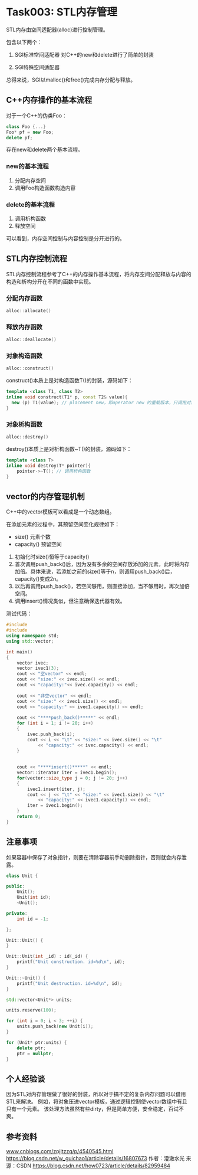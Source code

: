 # Task003: STL内存管理

STL内存由空间适配器(alloc)进行控制管理。
	
包含以下两个：
1. SGI标准空间适配器
	对C++的new和delete进行了简单的封装

2. SGI特殊空间适配器

总得来说，SGI以malloc()和free()完成内存分配与释放。

## C++内存操作的基本流程

对于一个C++的伪类Foo：

```C++
class Foo {...}
Foo* pf = new Foo;
delete pf;
```

存在new和delete两个基本流程。

### new的基本流程

1. 分配内存空间
2. 调用Foo构造函数构造内容

### delete的基本流程

1. 调用析构函数
2. 释放空间

可以看到，内存空间控制与内容控制是分开进行的。

## STL内存控制流程

STL内存控制流程参考了C++的内存操作基本流程，将内存空间分配释放与内容的构造和析构分开在不同的函数中实现。

### 分配内存函数

```C++
alloc::allocate() 
```

### 释放内存函数

```C++
alloc::deallocate() 
```

### 对象构造函数

```C++
alloc::construct()
```

construct()本质上是对构造函数T()的封装，源码如下：


```C++
template <class T1, class T2>
inline void construct(T1* p, const T2& value){
  new (p) T1(value); // placement new，即operator new 的重载版本，只调用对象的构造函数，并不进行内存的分配.
}
```

### 对象析构函数

```C++
alloc::destroy()
```

destroy()本质上是对析构函数~T()的封装，源码如下：

```C++
template <class T>
inline void destroy(T* pointer){
    pointer->~T(); // 调用析构函数
}
```

## vector的内存管理机制

C++中的vector模板可以看成是一个动态数组。

在添加元素的过程中，其预留空间变化规律如下：

* size() 元素个数
* capacity() 预留空间

1. 初始化时size()恒等于capacity()
2. 首次调用push_back()后，因为没有多余的空间存放添加的元素，此时将内存加倍。具体来说，若添加之前的size()等于n，则调用push_back()后，capacity()变成2n。
3. 以后再调用push_back()，若空间够用，则直接添加，当不够用时，再次加倍空间。
4. 调用insert()情况类似，但注意确保迭代器有效。

测试代码：

```C++
#include 
#include 
using namespace std;
using std::vector;

int main()
{
    vector ivec;
    vector ivec1(3);
    cout << "空vector" << endl;
    cout << "size:" << ivec.size() << endl;
    cout << "capacity:"<< ivec.capacity() << endl;
    
    cout << "非空vector" << endl;
    cout << "size:" << ivec1.size() << endl;
    cout << "capacity:" << ivec1.capacity() << endl;
  
    cout << "****push_back()*****" << endl;
    for (int i = 1; i != 20; i++)
  	{
  		ivec.push_back(i);
  		cout << i << "\t" << "size:" << ivec.size() << "\t"
            << "capacity:" << ivec.capacity() << endl;
  	} 
  	
  	
    cout << "****insert()*****" << endl;
    vector::iterator iter = ivec1.begin();
    for(vector::size_type j = 0; j != 20; j++)
    {
    	ivec1.insert(iter, j);
    	cout << j << "\t" << "size:" << ivec1.size() << "\t"
            << "capacity:" << ivec1.capacity() << endl;
    	iter = ivec1.begin();
    }
    return 0;
}
```

## 注意事项

如果容器中保存了对象指针，则要在清除容器前手动删除指针，否则就会内存泄露。

```C++
class Unit {

public:
	Unit();
	Unit(int id);
	~Unit();

private:
	int id = -1;

};

Unit::Unit() {
}

Unit::Unit(int _id) : id(_id) {
	printf("Unit construction. id=%d\n", id);
}

Unit::~Unit() {
	printf("Unit destruction. id=%d\n", id);
}

std::vector<Unit*> units;

units.reserve(100);

for (int i = 0; i < 3; ++i) {
	units.push_back(new Unit(i));
}

for (Unit* ptr:units) {
	delete ptr;
	ptr = nullptr;
}
```

## 个人经验谈
因为STL对内存管理做了很好的封装，所以对于搞不定的复杂内存问题可以借用STL来解决。
例如，将对象压进vector模板，通过逻辑控制使vector数组中有且只有一个元素。
该处理方法虽然有些dirty，但是简单方便，安全稳定，百试不爽。

## 参考资料
www.cnblogs.com/zpjjtzzq/p/4540545.html
https://blog.csdn.net/w_guichao1/article/details/16807673
作者：澄澈水光 来源：CSDN 
https://blog.csdn.net/how0723/article/details/82959484
